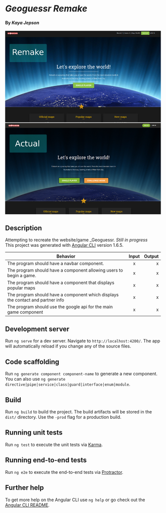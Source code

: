 # _Geoguessr Remake_

#### By _**Kaya Jepson**_

![game image](/src/assets/geoGuessr.png)

## Description

Attempting to recreate the website/game _Geoguessr. *Still in progress* <br>
This project was generated with [Angular CLI](https://github.com/angular/angular-cli) version 1.6.5.

| Behavior | Input | Output |
| ------------- |:-------------:| -----:|
| The program should have a navbar component. | x | x |
| The program should have a component allowing users to begin a game. | x | x |
| The program should have a component that displays popular maps | x | x |
| The program should have a component which displays the contact and partner info | x | x |
| The program should use the google api for the main game component | x | x |


## Development server

Run `ng serve` for a dev server. Navigate to `http://localhost:4200/`. The app will automatically reload if you change any of the source files.

## Code scaffolding

Run `ng generate component component-name` to generate a new component. You can also use `ng generate directive|pipe|service|class|guard|interface|enum|module`.

## Build

Run `ng build` to build the project. The build artifacts will be stored in the `dist/` directory. Use the `-prod` flag for a production build.

## Running unit tests

Run `ng test` to execute the unit tests via [Karma](https://karma-runner.github.io).

## Running end-to-end tests

Run `ng e2e` to execute the end-to-end tests via [Protractor](http://www.protractortest.org/).

## Further help

To get more help on the Angular CLI use `ng help` or go check out the [Angular CLI README](https://github.com/angular/angular-cli/blob/master/README.md).
